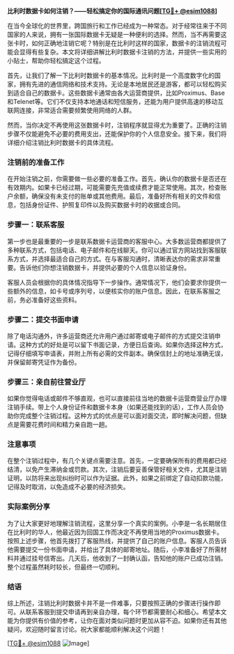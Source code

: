 **比利时数据卡如何注销？——轻松搞定你的国际通讯问题[[TG💪+ @esim1088](https://t.me/s/esim1088)]**

在当今全球化的世界里，跨国旅行和工作已经成为一种常态。对于经常往来于不同国家的人来说，拥有一张国际数据卡无疑是一种便利的选择。然而，当不再需要这张卡时，如何正确地注销它呢？特别是在比利时这样的国家，数据卡的注销流程可能会显得有些复杂。本文将详细讲解比利时数据卡注销的方法，并提供一些实用的小贴士，帮助你轻松搞定这个过程。

首先，让我们了解一下比利时数据卡的基本情况。比利时是一个高度数字化的国家，拥有先进的通信网络和技术支持。无论是本地居民还是游客，都可以轻松购买到适合自己的数据卡。这些数据卡通常由各大运营商提供，比如Proximus、Base和Telenet等。它们不仅支持本地通话和短信服务，还能为用户提供高速的移动互联网连接，非常适合需要频繁使用网络的人群。

然而，当你决定不再使用这张数据卡时，注销程序就显得尤为重要了。正确的注销步骤不仅能避免不必要的费用支出，还能保护你的个人信息安全。接下来，我们将详细介绍注销比利时数据卡的具体流程。

### 注销前的准备工作

在开始注销之前，你需要做一些必要的准备工作。首先，确认你的数据卡是否还在有效期内。如果卡已经过期，可能需要先充值或续费才能正常使用。其次，检查账户余额，确保没有未支付的账单或其他费用。最后，准备好所有相关的文件和信息，包括身份证件、护照复印件以及购买数据卡时的收据或合同。

### 步骤一：联系客服

第一步也是最重要的一步是联系数据卡运营商的客服中心。大多数运营商都提供了多种联系方式，包括电话、电子邮件和在线聊天。你可以通过官方网站找到客服联系方式，并选择最适合自己的方式。在与客服沟通时，清晰表达你的需求非常重要。告诉他们你想注销数据卡，并提供必要的个人信息以验证身份。

客服人员会根据你的具体情况指导下一步操作。通常情况下，他们会要求你提供一些额外的信息，如卡号或序列号，以便核实你的账户信息。因此，在联系客服之前，务必准备好这些资料。

### 步骤二：提交书面申请

除了电话沟通外，许多运营商还允许用户通过邮寄或电子邮件的方式提交注销申请。这种方式的好处是可以留下书面记录，方便日后查询。如果你选择这种方式，记得仔细填写申请表，并附上所有必需的文件副本。确保信封上的地址准确无误，并保留邮寄凭证作为备份。

### 步骤三：亲自前往营业厅

如果你觉得电话或邮件不够直观，也可以直接前往当地的数据卡运营商营业厅办理注销手续。带上个人身份证件和数据卡本身（如果还能找到的话），工作人员会协助你完成整个注销过程。这种方式的优点是可以面对面交流，即时解决问题，但缺点是需要花费时间和精力亲自跑一趟。

### 注意事项

在整个注销过程中，有几个关键点需要注意。首先，一定要确保所有的费用都已经结清，以免产生滞纳金或罚款。其次，注销后要妥善保管好相关文件，尤其是注销证明，以防将来出现纠纷时可以作为证据。此外，如果之前绑定了自动扣款功能，记得及时取消，以免造成不必要的经济损失。

### 实际案例分享

为了让大家更好地理解注销流程，这里分享一个真实的案例。小李是一名长期居住在比利时的华人，他最近因为回国工作而决定不再使用当地的Proximus数据卡。按照上述步骤，他首先拨打了客服热线，并提供了自己的账户信息。客服人员告诉他需要提交一份书面申请，并给出了具体的邮寄地址。随后，小李准备好了所需材料并通过挂号信寄出。几天后，他收到了一封确认函，告知他的账户已成功注销。整个过程虽然耗时较长，但最终一切顺利。

### 结语

综上所述，注销比利时数据卡并不是一件难事，只要按照正确的步骤进行操作即可。从联系客服到提交申请再到亲自办理，每个环节都需要耐心和细心。希望本文能为你提供有价值的参考，让你在面对类似问题时更加从容不迫。如果你还有其他疑问，欢迎随时留言讨论。祝大家都能顺利解决这个问题！

[[TG💪+ @esim1088](https://t.me/s/esim1088) ![Image](https://i.postimg.cc/4NQfJmqS/Snipaste-2025-05-13-00-14-12.png)]